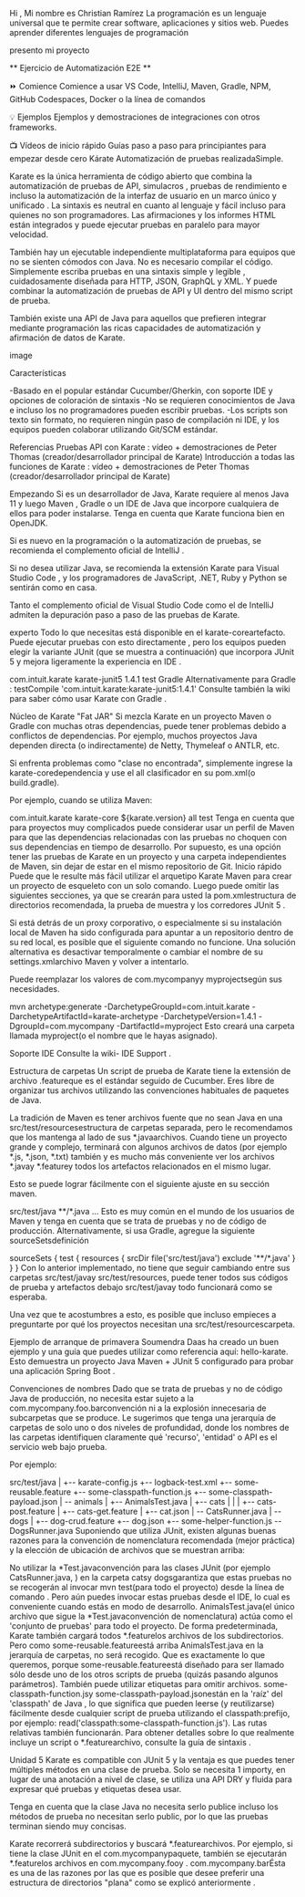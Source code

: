 Hi , Mi nombre es Christian Ramírez La programación es un lenguaje universal que te permite crear software, aplicaciones y sitios web. Puedes aprender diferentes lenguajes de programación

presento mi proyecto

** Ejercicio de Automatización E2E **

⏩ Comience Comience a usar VS Code, IntelliJ, Maven, Gradle, NPM, GitHub Codespaces, Docker o la línea de comandos

💡 Ejemplos Ejemplos y demostraciones de integraciones con otros frameworks.

📺 Vídeos de inicio rápido Guías paso a paso para principiantes para empezar desde cero Kárate Automatización de pruebas realizadaSimple.

Karate es la única herramienta de código abierto que combina la automatización de pruebas de API, simulacros , pruebas de rendimiento e incluso la automatización de la interfaz de usuario en un marco único y unificado . La sintaxis es neutral en cuanto al lenguaje y fácil incluso para quienes no son programadores. Las afirmaciones y los informes HTML están integrados y puede ejecutar pruebas en paralelo para mayor velocidad.

También hay un ejecutable independiente multiplataforma para equipos que no se sienten cómodos con Java. No es necesario compilar el código. Simplemente escriba pruebas en una sintaxis simple y legible , cuidadosamente diseñada para HTTP, JSON, GraphQL y XML. Y puede combinar la automatización de pruebas de API y UI dentro del mismo script de prueba.

También existe una API de Java para aquellos que prefieren integrar mediante programación las ricas capacidades de automatización y afirmación de datos de Karate.

image

Características

-Basado en el popular estándar Cucumber/Gherkin, con soporte IDE y opciones de coloración de sintaxis -No se requieren conocimientos de Java e incluso los no programadores pueden escribir pruebas. -Los scripts son texto sin formato, no requieren ningún paso de compilación ni IDE, y los equipos pueden colaborar utilizando Git/SCM estándar.

Referencias Pruebas API con Karate : vídeo + demostraciones de Peter Thomas (creador/desarrollador principal de Karate) Introducción a todas las funciones de Karate : vídeo + demostraciones de Peter Thomas (creador/desarrollador principal de Karate)

Empezando Si es un desarrollador de Java, Karate requiere al menos Java 11 y luego Maven , Gradle o un IDE de Java que incorpore cualquiera de ellos para poder instalarse. Tenga en cuenta que Karate funciona bien en OpenJDK.

Si es nuevo en la programación o la automatización de pruebas, se recomienda el complemento oficial de IntelliJ .

Si no desea utilizar Java, se recomienda la extensión Karate para Visual Studio Code , y los programadores de JavaScript, .NET, Ruby y Python se sentirán como en casa.

Tanto el complemento oficial de Visual Studio Code como el de IntelliJ admiten la depuración paso a paso de las pruebas de Karate.

experto Todo lo que necesitas está disponible en el karate-coreartefacto. Puede ejecutar pruebas con esto directamente , pero los equipos pueden elegir la variante JUnit (que se muestra a continuación) que incorpora JUnit 5 y mejora ligeramente la experiencia en IDE .

com.intuit.karate karate-junit5 1.4.1 test Gradle Alternativamente para Gradle :
testCompile 'com.intuit.karate:karate-junit5:1.4.1'
Consulte también la wiki para saber cómo usar Karate con Gradle .

Núcleo de Karate "Fat JAR" Si mezcla Karate en un proyecto Maven o Gradle con muchas otras dependencias, puede tener problemas debido a conflictos de dependencias. Por ejemplo, muchos proyectos Java dependen directa (o indirectamente) de Netty, Thymeleaf o ANTLR, etc.

Si enfrenta problemas como "clase no encontrada", simplemente ingrese la karate-coredependencia y use el all clasificador en su pom.xml(o build.gradle).

Por ejemplo, cuando se utiliza Maven:

com.intuit.karate karate-core ${karate.version} all test Tenga en cuenta que para proyectos muy complicados puede considerar usar un perfil de Maven para que las dependencias relacionadas con las pruebas no choquen con sus dependencias en tiempo de desarrollo. Por supuesto, es una opción tener las pruebas de Karate en un proyecto y una carpeta independientes de Maven, sin dejar de estar en el mismo repositorio de Git.
Inicio rápido Puede que le resulte más fácil utilizar el arquetipo Karate Maven para crear un proyecto de esqueleto con un solo comando. Luego puede omitir las siguientes secciones, ya que se crearán para usted la pom.xmlestructura de directorios recomendada, la prueba de muestra y los corredores JUnit 5 .

Si está detrás de un proxy corporativo, o especialmente si su instalación local de Maven ha sido configurada para apuntar a un repositorio dentro de su red local, es posible que el siguiente comando no funcione. Una solución alternativa es desactivar temporalmente o cambiar el nombre de su settings.xmlarchivo Maven y volver a intentarlo.

Puede reemplazar los valores de com.mycompanyy myprojectsegún sus necesidades.

mvn archetype:generate
-DarchetypeGroupId=com.intuit.karate
-DarchetypeArtifactId=karate-archetype
-DarchetypeVersion=1.4.1
-DgroupId=com.mycompany
-DartifactId=myproject Esto creará una carpeta llamada myproject(o el nombre que le hayas asignado).

Soporte IDE Consulte la wiki- IDE Support .

Estructura de carpetas Un script de prueba de Karate tiene la extensión de archivo .featureque es el estándar seguido de Cucumber. Eres libre de organizar tus archivos utilizando las convenciones habituales de paquetes de Java.

La tradición de Maven es tener archivos fuente que no sean Java en una src/test/resourcesestructura de carpetas separada, pero le recomendamos que los mantenga al lado de sus *.javaarchivos. Cuando tiene un proyecto grande y complejo, terminará con algunos archivos de datos (por ejemplo *.js, *.json, *.txt) también y es mucho más conveniente ver los archivos *.javay *.featurey todos los artefactos relacionados en el mismo lugar.

Esto se puede lograr fácilmente con el siguiente ajuste en su sección maven.

src/test/java **/*.java ... Esto es muy común en el mundo de los usuarios de Maven y tenga en cuenta que se trata de pruebas y no de código de producción.
Alternativamente, si usa Gradle, agregue la siguiente sourceSetsdefinición

sourceSets { test { resources { srcDir file('src/test/java') exclude '**/*.java' } } } Con lo anterior implementado, no tiene que seguir cambiando entre sus carpetas src/test/javay src/test/resources, puede tener todos sus códigos de prueba y artefactos debajo src/test/javay todo funcionará como se esperaba.

Una vez que te acostumbres a esto, es posible que incluso empieces a preguntarte por qué los proyectos necesitan una src/test/resourcescarpeta.

Ejemplo de arranque de primavera Soumendra Daas ha creado un buen ejemplo y una guía que puedes utilizar como referencia aquí: hello-karate. Esto demuestra un proyecto Java Maven + JUnit 5 configurado para probar una aplicación Spring Boot .

Convenciones de nombres Dado que se trata de pruebas y no de código Java de producción, no necesita estar sujeto a la com.mycompany.foo.barconvención ni a la explosión innecesaria de subcarpetas que se produce. Le sugerimos que tenga una jerarquía de carpetas de solo uno o dos niveles de profundidad, donde los nombres de las carpetas identifiquen claramente qué 'recurso', 'entidad' o API es el servicio web bajo prueba.

Por ejemplo:

src/test/java | +-- karate-config.js +-- logback-test.xml +-- some-reusable.feature +-- some-classpath-function.js +-- some-classpath-payload.json | -- animals | +-- AnimalsTest.java | +-- cats | | | +-- cats-post.feature | +-- cats-get.feature | +-- cat.json | -- CatsRunner.java | -- dogs | +-- dog-crud.feature +-- dog.json +-- some-helper-function.js -- DogsRunner.java Suponiendo que utiliza JUnit, existen algunas buenas razones para la convención de nomenclatura recomendada (mejor práctica) y la elección de ubicación de archivos que se muestran arriba:

No utilizar la *Test.javaconvención para las clases JUnit (por ejemplo CatsRunner.java, ) en la carpeta catsy dogsgarantiza que estas pruebas no se recogerán al invocar mvn test(para todo el proyecto) desde la línea de comando . Pero aún puedes invocar estas pruebas desde el IDE, lo cual es conveniente cuando estás en modo de desarrollo. AnimalsTest.java(el único archivo que sigue la *Test.javaconvención de nomenclatura) actúa como el 'conjunto de pruebas' para todo el proyecto. De forma predeterminada, Karate también cargará todos *.featurelos archivos de los subdirectorios. Pero como some-reusable.featureestá arriba AnimalsTest.java en la jerarquía de carpetas, no será recogido. Que es exactamente lo que queremos, porque some-reusable.featureestá diseñado para ser llamado sólo desde uno de los otros scripts de prueba (quizás pasando algunos parámetros). También puede utilizar etiquetas para omitir archivos. some-classpath-function.jsy some-classpath-payload.jsonestán en la 'raíz' del 'classpath' de Java , lo que significa que pueden leerse (y reutilizarse) fácilmente desde cualquier script de prueba utilizando el classpath:prefijo, por ejemplo: read('classpath:some-classpath-function.js'). Las rutas relativas también funcionarán. Para obtener detalles sobre lo que realmente incluye un script o *.featurearchivo, consulte la guía de sintaxis .

Unidad 5 Karate es compatible con JUnit 5 y la ventaja es que puedes tener múltiples métodos en una clase de prueba. Solo se necesita 1 importy, en lugar de una anotación a nivel de clase, se utiliza una API DRY y fluida para expresar qué pruebas y etiquetas desea usar.

Tenga en cuenta que la clase Java no necesita serlo publice incluso los métodos de prueba no necesitan serlo public, por lo que las pruebas terminan siendo muy concisas.

Karate recorrerá subdirectorios y buscará *.featurearchivos. Por ejemplo, si tiene la clase JUnit en el com.mycompanypaquete, también se ejecutarán *.featurelos archivos en com.mycompany.fooy . com.mycompany.barÉsta es una de las razones por las que es posible que desee preferir una estructura de directorios "plana" como se explicó anteriormente .

